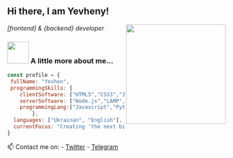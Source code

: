 <h2> Hi there, I am Yevheny!</h2>
<img align='right' src="https://media.giphy.com/media/HEPwfdu6T6svpPE1eN/giphy.gif" width="230" eight="230">
<p><em> [frontend] & {backend} developer</em></p>


### <img src="https://media.giphy.com/media/cmCEsJZHYBPels360q/giphy.gif" width="50"> A little more about me...  

```javascript
const profile = {
 fullName: "Yevhen",
 programmingSkills: {
    clientSoftware: ["HTML5","CSS3","JavaScript"];
    serverSoftware: ["Node.js","LAMP","nginx","docker"];
    programmingLang:["Javascript","Python","PHP"];
        },
  languages: ["Ukrainan", "English"],
  currentFocus: "Creating 'the next big thing' "
}
```

📫 Contact me on: 
    - [Twitter](https://twitter.com/y_e_v_h_e_n_y)
    - [Telegram](https://t.me/y_e_v_h_e_n_y)
